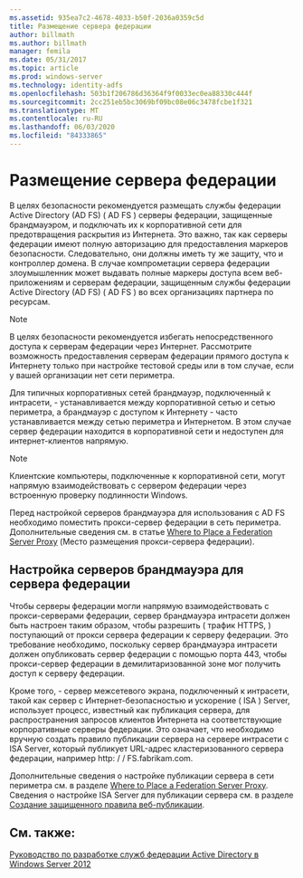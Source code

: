 ```yaml
---
ms.assetid: 935ea7c2-4678-4033-b50f-2036a0359c5d
title: Размещение сервера федерации
author: billmath
ms.author: billmath
manager: femila
ms.date: 05/31/2017
ms.topic: article
ms.prod: windows-server
ms.technology: identity-adfs
ms.openlocfilehash: 503b1f206786d36364f9f0033ec0ea88330c444f
ms.sourcegitcommit: 2cc251eb5bc3069bf09bc08e06c3478fcbe1f321
ms.translationtype: MT
ms.contentlocale: ru-RU
ms.lasthandoff: 06/03/2020
ms.locfileid: "84333865"
---
```

# <a name="where-to-place-a-federation-server"></a>Размещение сервера федерации

В целях безопасности рекомендуется размещать службы федерации Active Directory (AD FS) \( AD FS \) серверы федерации, защищенные брандмауэром, и подключать их к корпоративной сети для предотвращения раскрытия из Интернета. Это важно, так как серверы федерации имеют полную авторизацию для предоставления маркеров безопасности. Следовательно, они должны иметь ту же защиту, что и контроллер домена. В случае компрометации сервера федерации злоумышленник может выдавать полные маркеры доступа всем веб-приложениям и серверам федерации, защищенным службы федерации Active Directory (AD FS) \( AD FS \) во всех организациях партнера по ресурсам.  
  
> [!NOTE]  
> В целях безопасности рекомендуется избегать непосредственного доступа к серверам федерации через Интернет. Рассмотрите возможность предоставления серверам федерации прямого доступа к Интернету только при настройке тестовой среды или в том случае, если у вашей организации нет сети периметра.  
  
Для типичных корпоративных сетей брандмауэр, подключенный к интрасети, \- устанавливается между корпоративной сетью и сетью периметра, а брандмауэр с доступом к Интернету \- часто устанавливается между сетью периметра и Интернетом. В этом случае сервер федерации находится в корпоративной сети и недоступен для интернет-клиентов напрямую.  
  
> [!NOTE]  
> Клиентские компьютеры, подключенные к корпоративной сети, могут напрямую взаимодействовать с сервером федерации через встроенную проверку подлинности Windows.  
  
Перед настройкой серверов брандмауэра для использования с AD FS необходимо поместить прокси-сервер федерации в сеть периметра. Дополнительные сведения см. в статье [Where to Place a Federation Server Proxy](Where-to-Place-a-Federation-Server-Proxy.md) (Место размещения прокси-сервера федерации).  
  
## <a name="configuring-your-firewall-servers-for-a-federation-server"></a>Настройка серверов брандмауэра для сервера федерации  
Чтобы серверы федерации могли напрямую взаимодействовать с прокси-серверами федерации, сервер брандмауэра интрасети должен быть настроен таким образом, чтобы разрешить \( трафик HTTPS, \) поступающий от прокси сервера федерации к серверу федерации. Это требование необходимо, поскольку сервер брандмауэра интрасети должен опубликовать сервер федерации с помощью порта 443, чтобы прокси-сервер федерации в демилитаризованной зоне мог получить доступ к серверу федерации.  
  
Кроме того, \- сервер межсетевого экрана, подключенный к интрасети, такой как сервер с Интернет-безопасностью и ускорение \( ISA \) Server, использует процесс, известный как публикация сервера, для распространения запросов клиентов Интернета на соответствующие корпоративные серверы федерации. Это означает, что необходимо вручную создать правило публикации сервера на сервере интрасети с ISA Server, который публикует URL-адрес кластеризованного сервера федерации, например http: \/ \/ FS.fabrikam.com.  
  
Дополнительные сведения о настройке публикации сервера в сети периметра см. в разделе [Where to Place a Federation Server Proxy](Where-to-Place-a-Federation-Server-Proxy.md). Сведения о настройке ISA Server для публикации сервера см. в разделе [Создание защищенного правила веб-публикации](https://go.microsoft.com/fwlink/?LinkId=75182).  
  
## <a name="see-also"></a>См. также:
[Руководство по разработке служб федерации Active Directory в Windows Server 2012](AD-FS-Design-Guide-in-Windows-Server-2012.md)
